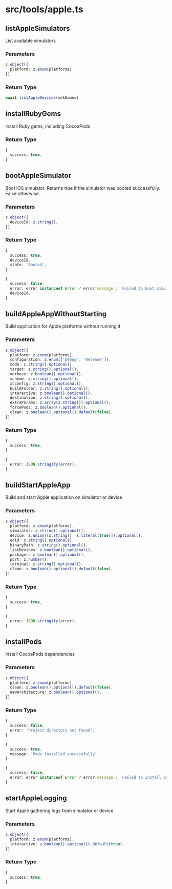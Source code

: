# src/tools/apple.ts

## listAppleSimulators
List available simulators
### Parameters
```typescript
z.object({
  platform: z.enum(platforms),
})
```
### Return Type
```typescript
await listAppleDevices(sdkNames)
```
## installRubyGems
Install Ruby gems, including CocoaPods

### Return Type
```typescript
{
  success: true,
}
```
## bootAppleSimulator
Boot iOS simulator. Returns true if the simulator was booted successfully. False otherwise.
### Parameters
```typescript
z.object({
  deviceId: z.string(),
})
```
### Return Type
```typescript
{
  success: true,
  deviceId,
  state: 'Booted',
}
```
```typescript
{
  success: false,
  error: error instanceof Error ? error.message : 'Failed to boot simulator',
  deviceId,
}
```
## buildAppleAppWithoutStarting
Build application for Apple platforms without running it
### Parameters
```typescript
z.object({
  platform: z.enum(platforms),
  configuration: z.enum(['Debug', 'Release']),
  mode: z.string().optional(),
  target: z.string().optional(),
  verbose: z.boolean().optional(),
  scheme: z.string().optional(),
  xcconfig: z.string().optional(),
  buildFolder: z.string().optional(),
  interactive: z.boolean().optional(),
  destination: z.string().optional(),
  extraParams: z.array(z.string()).optional(),
  forcePods: z.boolean().optional(),
  clean: z.boolean().optional().default(false),
})
```
### Return Type
```typescript
{
  success: true,
}
```
```typescript
{
  error: JSON.stringify(error),
}
```
## buildStartAppleApp
Build and start Apple application on simulator or device
### Parameters
```typescript
z.object({
  platform: z.enum(platforms),
  simulator: z.string().optional(),
  device: z.union([z.string(), z.literal(true)]).optional(),
  udid: z.string().optional(),
  binaryPath: z.string().optional(),
  listDevices: z.boolean().optional(),
  packager: z.boolean().optional(),
  port: z.number(),
  terminal: z.string().optional(),
  clean: z.boolean().optional().default(false),
})
```
### Return Type
```typescript
{
  success: true,
}
```
```typescript
{
  error: JSON.stringify(error),
}
```
## installPods
Install CocoaPods dependencies
### Parameters
```typescript
z.object({
  platform: z.enum(platforms),
  clean: z.boolean().optional().default(false),
  newArchitecture: z.boolean().optional(),
})
```
### Return Type
```typescript
{
  success: false,
  error: 'Project directory not found',
}
```
```typescript
{
  success: true,
  message: 'Pods installed successfully',
}
```
```typescript
{
  success: false,
  error: error instanceof Error ? error.message : 'Failed to install pods',
}
```
## startAppleLogging
Start Apple gathering logs from simulator or device
### Parameters
```typescript
z.object({
  platform: z.enum(platforms),
  interactive: z.boolean().optional().default(true),
})
```
### Return Type
```typescript
{
  success: true,
}
```

